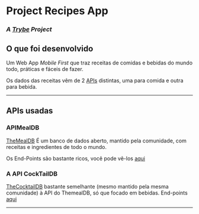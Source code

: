 # Project Recipes App
### _A [Trybe](https://www.betrybe.com/) Project_

## O que foi desenvolvido

Um Web App *Mobile First* que traz receitas de comidas e bebidas do mundo todo, práticas e fáceis de fazer.

Os dados das receitas vêm de 2 [APIs](#apis-used) distintas, uma para comida e outra para bebida.

---
## APIs usadas
### APIMealDB

[TheMealDB](https://www.themealdb.com/) É um banco de dados aberto, mantido pela comunidade, com receitas e ingredientes de todo o mundo.

Os End-Points são bastante ricos, você pode vê-los [aqui](https://www.themealdb.com/api.php)

### A API CockTailDB

[TheCocktailDB](https://www.thecocktaildb.com/) bastante semelhante (mesmo mantido pela mesma comunidade) à API do ThemealDB, só que focado em bebidas.
End-points [aqui](https://www.thecocktaildb.com/api.php)

---
